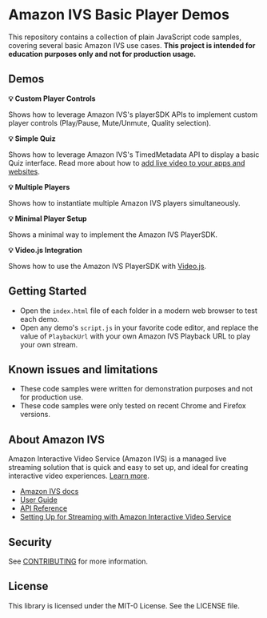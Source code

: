 # Amazon IVS Basic Player Demos

This repository contains a collection of plain JavaScript code samples, covering several basic Amazon IVS use cases.
**This project is intended for education purposes only and not for production usage.**

## Demos
**:bulb: Custom Player Controls**

Shows how to leverage Amazon IVS's playerSDK APIs to implement custom player controls (Play/Pause, Mute/Unmute, Quality selection).

**:bulb: Simple Quiz**

Shows how to leverage Amazon IVS's TimedMetadata API to display a basic Quiz interface. Read more about how to [add live video to your apps and websites](https://aws.amazon.com/blogs/aws/amazon-interactive-video-service-add-live-video-to-your-apps-and-websites/).

**:bulb: Multiple Players**

Shows how to instantiate multiple Amazon IVS players simultaneously.

**:bulb: Minimal Player Setup**

Shows a minimal way to implement the Amazon IVS PlayerSDK.

**:bulb: Video.js Integration**

Shows how to use the Amazon IVS PlayerSDK with [Video.js](https://videojs.com/).

## Getting Started
* Open the `index.html` file of each folder in a modern web browser to test each demo.
* Open any demo's `script.js` in your favorite code editor, and replace the value of `PlaybackUrl` with your own Amazon IVS Playback URL to play your own stream.

## Known issues and limitations
* These code samples were written for demonstration purposes and not for production use.
* These code samples were only tested on recent Chrome and Firefox versions.

## About Amazon IVS
Amazon Interactive Video Service (Amazon IVS) is a managed live streaming solution that is quick and easy to set up, and ideal for creating interactive video experiences. [Learn more](https://aws.amazon.com/ivs/).

* [Amazon IVS docs](https://docs.aws.amazon.com/ivs/)
* [User Guide](https://docs.aws.amazon.com/ivs/latest/userguide/)
* [API Reference](https://docs.aws.amazon.com/ivs/latest/APIReference/)
* [Setting Up for Streaming with Amazon Interactive Video Service](https://aws.amazon.com/blogs/media/setting-up-for-streaming-with-amazon-ivs/)

## Security

See [CONTRIBUTING](CONTRIBUTING.md#security-issue-notifications) for more information.

## License

This library is licensed under the MIT-0 License. See the LICENSE file.